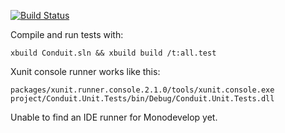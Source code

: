 [![Build Status](https://ci.appveyor.com/api/projects/status/fu6sv45edi8bd86j?svg=true)](https://ci.appveyor.com/project/ben-biddington/conduit)

Compile and run tests with:

```
xbuild Conduit.sln && xbuild build /t:all.test
```

Xunit console runner works like this:

```
packages/xunit.runner.console.2.1.0/tools/xunit.console.exe project/Conduit.Unit.Tests/bin/Debug/Conduit.Unit.Tests.dll
```

Unable to find an IDE runner for Monodevelop yet.
